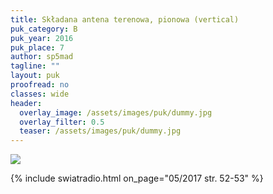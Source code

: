 ```yaml
---
title: Składana antena terenowa, pionowa (vertical)
puk_category: B
puk_year: 2016
puk_place: 7
author: sp5mad
tagline: ""
layout: puk
proofread: no
classes: wide
header:
  overlay_image: /assets/images/puk/dummy.jpg
  overlay_filter: 0.5
  teaser: /assets/images/puk/dummy.jpg
---
```




![](assets/img/work-in-progress.jpg) 


{% include swiatradio.html on_page="05/2017 str. 52-53" %}

 









